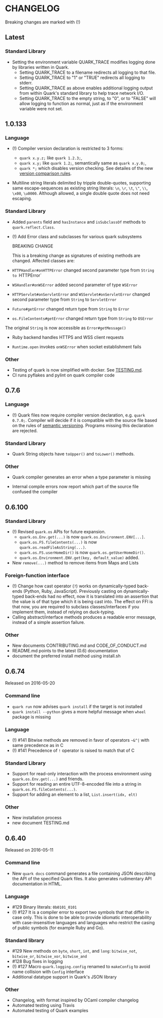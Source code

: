 CHANGELOG
=========

Breaking changes are marked with (!)

Latest
------

### Standard Library

* Setting the environment variable QUARK_TRACE modifies logging done by
  libraries written in Quark.
  * Setting QUARK_TRACE to a filename redirects all logging to that
    file.
  * Setting QUARK_TRACE to "1" or "TRUE" redirects all logging to
    stderr.
  * Setting QUARK_TRACE as above enables additional logging output from
    within Quark's standard library to help trace network I/O.
  * Setting QUARK_TRACE to the empty string, to "0", or to "FALSE" will
    allow logging to function as normal, just as if the environment
    variable were not set.


1.0.133
-------

### Language

* (!) Compiler version declaration is restricted to 3 forms:
   * `quark x.y.z;` like `quark 1.2.3;`,
   * `quark x.y;` like `quark 1.2;`, semantically same as `quark x.y.0;`,
   * `quark *;` which disables version checking.
  See detailes of the new [version comparison rules](
    https://github.com/datawire/quark/wiki/Compiler-Versioning).

* Multiline string literals delimited by tripple double-quotes,
  supporting same escape-sequences as existing string literals:
  `\n`, `\r`, `\t`, `\"`, `\\`, `\x00`, `\u0000`. Although allowed,
  a single double quote does not need escaping.

### Standard Library

* Added `parents` field and `hasInstance` and `isSubclassOf` methods to
  `quark.reflect.Class`.

* (!) Add Error class and subclasses for various quark subsystems

  BREAKING CHANGE

  This is a breaking change as signatures of existing methods are changed.
  Affected classes are:

 *  `HTTPHandler#onHTTPError` changed second parameter type from `String to `HTTPError`
 *  `WSHandler#onWSError` added second parameter of type `WSError`
 *  `HTTPServlet#onServletError` and `WSServlet#onServletError` changed second parameter type from `String` to `ServletError`
 *  `Future#getError` changed return type from `String` to `Error`
 *  `os.FileContents#getError` changed return type from `String` to `OSError`

  The original `String` is now accessible as `Error#getMessage()`

* Ruby backend handles HTTPS and WSS client requests

* `Runtime.open` invokes `onWSError` when socket establishment fails

### Other

* Testing of quark is now simplified with docker. See [TESTING.md]().
* CI runs pyflakes and pylint on quark compiler code

0.7.6
-----

### Language

* (!) Quark files now require compiler version declaration, e.g.
  `quark 0.7.0;`. Compiler will decide if it is compatible with the source
  file based on the rules of [semantic versioning](http://semver.org).
  Programs missing this declaration are rejected.

### Standard Library

* Quark String objects have `toUpper()` and `toLower()` methods.

### Other

* Quark compiler generates an error when a type parameter is missing

* Internal compile errors now report which part of the source file
  confused the compiler

0.6.100
-------

### Standard Library

* (!) Revised `quark.os` APIs for future expansion.
  * `quark.os.Env.get(...)` is now `quark.os.Environment.ENV[...]`.
  * `quark.os.FS.fileContents(...)` is now `quark.os.readFileAsString(...)`.
  * `quark.os.FS.userHomeDir()` is now `quark.os.getUserHomeDir()`.
  * `quark.os.Environment.ENV.get(key, default_value)` added.
* New `remove(...)` method to remove items from Maps and Lists

### Foreign-function interface

* (!) Change how cast operator (`?`) works on dynamically-typed back-ends
  (Python, Ruby, JavaScript). Previously casting on dynamically-typed back-ends
  had no effect, now it is translated into an assertion that the value is
  of that type which it is being cast into. The effect on FFI is that now,
  you are required to subclass classes/interfaces if you implement them,
  instead of relying on duck-typing.
* Calling abstract/interface methods produces a readable error message,
  instead of a simple assertion failure.

### Other

* New documents CONTRIBUTING.md and CODE_OF_CONDUCT.md
* README.md points to the latest (0.6) documentation
* document the preferred install method using install.sh

0.6.74
------

Released on 2016-05-20

### Command line

* `quark run` now advises `quark install` if the target is not installed
* `quark install --python` gives a more helpful message when `wheel`
  package is missing

### Language

* (!) #141 Bitwise methods are removed in favor of operators `~&^|` with same
  precedence as in C
* (!) #141 Precedence of `!` operator is raised to match that of C

### Standard Library

* Support for read-only interaction with the process environment using
  `quark.os.Env.get(...)` and friends.
* Support for reading an entire UTF-8-encoded file into a string in
  `quark.os.FS.fileContents(...)`.
* Support for adding an element to a list, `List.insert(idx, elt)`

### Other

* New installation process
* new document TESTING.md

0.6.40
------

Released on 2016-05-11

### Command line

* New `quark docs` command generates a file containing JSON describing the API
  of the specified Quark files. It also generates rudimentary API documentation
  in HTML.

### Language

* #129 Binary literals: `0b0101_0101`
* (!) #127 It is a compiler error to export two symbols that that differ in
  case only. This is done to be able to provide idiomatic interoperability with
  case-insensitive languages and languages who restrict the casing of public
  symbols (for example Ruby and Go).

### Standard library

* #129 New methods on `byte`, `short`, `int`, and `long`:
  `bitwise_not`, `bitwise_or`, `bitwise_xor`, `bitwise_and`
* #128 Bug fixes in logging
* (!) #127 Macro `quark.logging.config` renamed to `makeConfig` to avoid name
  collision with `Config` interface
* Additional datatype support in Quark's JSON library

### Other

* Changelog, with format inspired by OCaml compiler changelog
* Automated testing using Travis
* Automated testing of Quark examples
